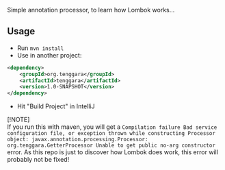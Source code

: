 Simple annotation processor, to learn how Lombok works...

## Usage

- Run `mvn install`
- Use in another project:
```xml
<dependency>
    <groupId>org.tenggara</groupId>
    <artifactId>tenggara</artifactId>
    <version>1.0-SNAPSHOT</version>
</dependency>
```
- Hit "Build Project" in IntelliJ

[!NOTE]  
If you run this with maven, you will get a `Compilation failure Bad service configuration file, or exception thrown while constructing Processor object: javax.annotation.processing.Processor: org.tenggara.GetterProcessor Unable to get public no-arg constructor` error.
As this repo is just to discover how Lombok does work, this error will probably not be fixed!
